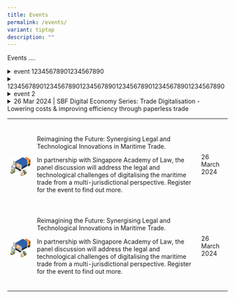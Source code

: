```yaml
---
title: Events
permalink: /events/
variant: tiptap
description: ""
---
```

<p>Events ....</p>
<div data-type="detailGroup" class="isomer-accordion isomer-accordion-white">
<details class="isomer-details">
<summary>event 12345678901234567890</summary>
<div data-type="detailsContent" class="isomer-details-content">
<p></p>
</div>
</details>
</div>
<div data-type="detailGroup" class="isomer-accordion isomer-accordion-white">
<details class="isomer-details">
<summary>123456789012345678901234567890123456789012345678901234567890</summary>
<div data-type="detailsContent" class="isomer-details-content">
<p>event 1 line 1</p>
<p>event 1 line 2</p>
<p></p>
<p></p>
<div class="isomer-image-wrapper">
<img style="width: 100%" height="auto" width="100%" alt="" src="/images/TechBSP.png">
</div>
<p></p>
<p></p>
<p></p>
</div>
</details>
<details class="isomer-details">
<summary>event 2</summary>
<div data-type="detailsContent" class="isomer-details-content">
<p>event 2 line 1</p>
<p>event 2 line 2</p>
</div>
</details>
<details class="isomer-details">
<summary>26 Mar 2024 | SBF Digital Economy Series: Trade Digitalisation - Lowering
costs &amp; improving efficiency through paperless trade</summary>
<div data-type="detailsContent" class="isomer-details-content">
<table>
<tbody>
<tr>
<th rowspan="1" colspan="1">
<p></p>
</th>
<th rowspan="1" colspan="1">
<p></p>
</th>
<th rowspan="1" colspan="1">
<p></p>
</th>
</tr>
<tr>
<td rowspan="1" colspan="1">
<p></p>
<div class="isomer-image-wrapper">
<img style="width: 100%" height="auto" width="100%" alt="" src="/images/TechBSP.png">
</div>
</td>
<td rowspan="1" colspan="1">
<p>Reimagining the Future: Synergising Legal and Technological Innovations
in Maritime Trade.</p>
<p>In partnership with Singapore Academy of Law, the panel discussion will
address the legal and technological challenges of digitalising the maritime
trade from a multi-jurisdictional perspective. Register for the event to
find out more.</p>
<p></p>
</td>
<td rowspan="1" colspan="1">
<p>26 March 2024</p>
</td>
</tr>
<tr>
<td rowspan="1" colspan="1">
<p></p>
</td>
<td rowspan="1" colspan="1">
<p></p>
</td>
<td rowspan="1" colspan="1">
<p></p>
</td>
</tr>
</tbody>
</table>
</div>
</details>
</div>
<p></p>
<p></p>
<p></p>
<table>
<tbody>
<tr>
<th rowspan="1" colspan="1">
<p></p>
</th>
<th rowspan="1" colspan="1">
<p></p>
</th>
<th rowspan="1" colspan="1">
<p></p>
</th>
</tr>
<tr>
<td rowspan="1" colspan="1">
<p></p>
<div class="isomer-image-wrapper">
<img style="width: 100%" height="auto" width="100%" alt="" src="/images/TradeLogistics.png">
</div>
</td>
<td rowspan="1" colspan="1">
<p>Reimagining the Future: Synergising Legal and Technological Innovations
in Maritime Trade.</p>
<p></p>
<p>In partnership with Singapore Academy of Law, the panel discussion will
address the legal and technological challenges of digitalising the maritime
trade from a multi-jurisdictional perspective. Register for the event to
find out more.</p>
<p></p>
</td>
<td rowspan="1" colspan="1">
<p>26 March 2024</p>
</td>
</tr>
<tr>
<td rowspan="1" colspan="1">
<p></p>
</td>
<td rowspan="1" colspan="1">
<p></p>
</td>
<td rowspan="1" colspan="1">
<p></p>
</td>
</tr>
<tr>
<td rowspan="1" colspan="1">
<p></p>
<div class="isomer-image-wrapper">
<img style="width: 100%" height="auto" width="100%" alt="" src="/images/TradeLogistics.png">
</div>
</td>
<td rowspan="1" colspan="1">
<p>Reimagining the Future: Synergising Legal and Technological Innovations
in Maritime Trade.</p>
<p></p>
<p>In partnership with Singapore Academy of Law, the panel discussion will
address the legal and technological challenges of digitalising the maritime
trade from a multi-jurisdictional perspective. Register for the event to
find out more.</p>
<p></p>
</td>
<td rowspan="1" colspan="1">
<p>26 March 2024</p>
</td>
</tr>
<tr>
<td rowspan="1" colspan="1">
<p></p>
</td>
<td rowspan="1" colspan="1">
<p></p>
</td>
<td rowspan="1" colspan="1">
<p></p>
</td>
</tr>
</tbody>
</table>
<p></p>
